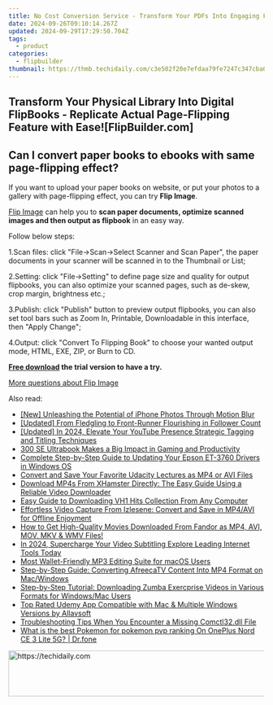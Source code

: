 ```yaml
---
title: No Cost Conversion Service - Transform Your PDFs Into Engaging Flash eBooks En Masse
date: 2024-09-26T09:10:14.267Z
updated: 2024-09-29T17:29:50.704Z
tags:
  - product
categories:
  - flipbuilder
thumbnail: https://thmb.techidaily.com/c3e502f20e7efdaa79fe7247c347cba062451d0a182bc95c04756bb4182724ea.jpg
---
```


## Transform Your Physical Library Into Digital FlipBooks - Replicate Actual Page-Flipping Feature with Ease![FlipBuilder.com]

## Can I convert paper books to ebooks with same page-flipping effect?

If you want to upload your paper books on website, or put your photos to a gallery with page-flipping effect, you can try **Flip Image**. 

[Flip Image](https://tools.techidaily.com/flipbuilder/products/) can help you to **scan paper documents, optimize scanned images and then output as flipbook** in an easy way.

Follow below steps:

1.Scan files: click "File->Scan->Select Scanner and Scan Paper", the paper documents in your scanner will be scanned in to the Thumbnail or List;

2.Setting: click "File->Setting" to define page size and quality for output flipbooks, you can also optimize your scanned pages, such as de-skew, crop margin, brightness etc.;

3.Publish: click "Publish" button to preview output flipbooks, you can also set tool bars such as Zoom In, Printable, Downloadable in this interface, then "Apply Change";

4.Output: click "Convert To Flipping Book" to choose your wanted output mode, HTML, EXE, ZIP, or Burn to CD.

**[Free download](https://tools.techidaily.com/flipbuilder/products/) the trial version to have a try.** 

[More questions about Flip Image](https://tools.techidaily.com/flipbuilder/products/)

<ins class="adsbygoogle"
     style="display:block"
     data-ad-format="autorelaxed"
     data-ad-client="ca-pub-7571918770474297"
     data-ad-slot="1223367746"></ins>

<ins class="adsbygoogle"
     style="display:block"
     data-ad-client="ca-pub-7571918770474297"
     data-ad-slot="8358498916"
     data-ad-format="auto"
     data-full-width-responsive="true"></ins>

<span class="atpl-alsoreadstyle">Also read:</span>
<div><ul>
<li><a href="https://fox-boxes.techidaily.com/new-unleashing-the-potential-of-iphone-photos-through-motion-blur/"><u>[New] Unleashing the Potential of iPhone Photos Through Motion Blur</u></a></li>
<li><a href="https://some-knowledge.techidaily.com/updated-from-fledgling-to-front-runner-flourishing-in-follower-count/"><u>[Updated] From Fledgling to Front-Runner Flourishing in Follower Count</u></a></li>
<li><a href="https://youtube-web.techidaily.com/ed-in-2024-elevate-your-youtube-presence-strategic-tagging-and-titling-techniques/"><u>[Updated] In 2024, Elevate Your YouTube Presence Strategic Tagging and Titling Techniques</u></a></li>
<li><a href="https://buynow-tips.techidaily.com/300-se-ultrabook-makes-a-big-impact-in-gaming-and-productivity/"><u>300 SE Ultrabook Makes a Big Impact in Gaming and Productivity</u></a></li>
<li><a href="https://win-amazing.techidaily.com/complete-step-by-step-guide-to-updating-your-epson-et-3760-drivers-in-windows-os/"><u>Complete Step-by-Step Guide to Updating Your Epson ET-3760 Drivers in Windows OS</u></a></li>
<li><a href="https://fox-triigers.techidaily.com/convert-and-save-your-favorite-udacity-lectures-as-mp4-or-avi-files/"><u>Convert and Save Your Favorite Udacity Lectures as MP4 or AVI Files</u></a></li>
<li><a href="https://fox-triigers.techidaily.com/download-mp4s-from-xhamster-directly-the-easy-guide-using-a-reliable-video-downloader/"><u>Download MP4s From XHamster Directly: The Easy Guide Using a Reliable Video Downloader</u></a></li>
<li><a href="https://fox-triigers.techidaily.com/easy-guide-to-downloading-vh1-hits-collection-from-any-computer/"><u>Easy Guide to Downloading VH1 Hits Collection From Any Computer</u></a></li>
<li><a href="https://fox-triigers.techidaily.com/effortless-video-capture-from-izlesene-convert-and-save-in-mp4avi-for-offline-enjoyment/"><u>Effortless Video Capture From Izlesene: Convert and Save in MP4/AVI for Offline Enjoyment</u></a></li>
<li><a href="https://fox-triigers.techidaily.com/how-to-get-high-quality-movies-downloaded-from-fandor-as-mp4-avi-mov-mkv-and-wmv-files/"><u>How to Get High-Quality Movies Downloaded From Fandor as MP4, AVI, MOV, MKV & WMV Files!</u></a></li>
<li><a href="https://some-tips.techidaily.com/in-2024-supercharge-your-video-subtitling-explore-leading-internet-tools-today/"><u>In 2024, Supercharge Your Video Subtitling Explore Leading Internet Tools Today</u></a></li>
<li><a href="https://audio-editing.techidaily.com/most-wallet-friendly-mp3-editing-suite-for-macos-users/"><u>Most Wallet-Friendly MP3 Editing Suite for macOS Users</u></a></li>
<li><a href="https://fox-triigers.techidaily.com/step-by-step-guide-converting-afreecatv-content-into-mp4-format-on-macwindows/"><u>Step-by-Step Guide: Converting AfreecaTV Content Into MP4 Format on Mac/Windows</u></a></li>
<li><a href="https://fox-triigers.techidaily.com/step-by-step-tutorial-downloading-zumba-exercprise-videos-in-various-formats-for-windowsmac-users/"><u>Step-by-Step Tutorial: Downloading Zumba Exercprise Videos in Various Formats for Windows/Mac Users</u></a></li>
<li><a href="https://fox-triigers.techidaily.com/top-rated-udemy-app-compatible-with-mac-and-multiple-windows-versions-by-allavsoft/"><u>Top Rated Udemy App Compatible with Mac & Multiple Windows Versions by Allavsoft</u></a></li>
<li><a href="https://tech-renaissance.techidaily.com/troubleshooting-tips-when-you-encounter-a-missing-comctl32dll-file/"><u>Troubleshooting Tips When You Encounter a Missing Comctl32.dll File</u></a></li>
<li><a href="https://android-pokemon-go.techidaily.com/what-is-the-best-pokemon-for-pokemon-pvp-ranking-on-oneplus-nord-ce-3-lite-5g-drfone-by-drfone-virtual-android/"><u>What is the best Pokemon for pokemon pvp ranking On OnePlus Nord CE 3 Lite 5G? | Dr.fone</u></a></li>
</ul></div>

<!-- affiliate ads begin -->
<a href="https://ephamedtechinc.pxf.io/c/5597632/2137218/26400" target="_top" id="2137218">
  <img src="//a.impactradius-go.com/display-ad/26400-2137218" border="0" alt="https://techidaily.com" width="728" height="90"/>
</a>
<img height="0" width="0" src="https://ephamedtechinc.pxf.io/i/5597632/2137218/26400" style="position:absolute;visibility:hidden;" border="0" />
<!-- affiliate ads end -->

